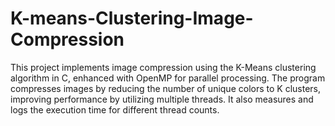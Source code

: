# K-means-Clustering-Image-Compression
This project implements image compression using the K-Means clustering algorithm in C, enhanced with OpenMP for parallel processing. The program compresses images by reducing the number of unique colors to K clusters, improving performance by utilizing multiple threads. It also measures and logs the execution time for different thread counts.
